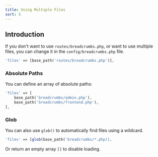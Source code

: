 ```yaml
---
title: Using Multiple Files
sort: 5
---
```


## Introduction

If you don't want to use `routes/breadcrumbs.php`, or want to use multiple files, you can change it in the `config/breadcrumbs.php` file.

```php
'files' => [base_path('routes/breadcrumbs.php')],
```

### Absolute Paths
You can define an array of absolute paths:

```php
'files' => [
    base_path('breadcrumbs/admin.php'),
    base_path('breadcrumbs/frontend.php'),
],
```

### Glob
You can also use `glob()` to automatically find files using a wildcard.

```php
'files' => [glob(base_path('breadcrumbs/*.php)],
```

Or return an empty array `[]` to disable loading.
